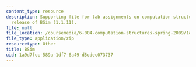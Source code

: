 ```yaml
---
content_type: resource
description: Supporting file for lab assignments on computation structures. Latest
  release of BSim (1.1.11).
file: null
file_location: /coursemedia/6-004-computation-structures-spring-2009/1a9d7fcc589a1df76a49d5cdec073737_bsim.jar
file_type: application/zip
resourcetype: Other
title: BSim
uid: 1a9d7fcc-589a-1df7-6a49-d5cdec073737
---
```


